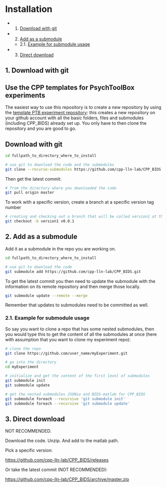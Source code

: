 # Installation

<!-- vscode-markdown-toc -->

-   1. [Download with git](#Downloadwithgit)
-   2. [Add as a submodule](#Addasasubmodule)
    -   2.1. [Example for submodule usage](#Exampleforsubmoduleusage)
-   3. [Direct download](#Directdownload)

<!-- vscode-markdown-toc-config
	numbering=true
	autoSave=true
	/vscode-markdown-toc-config -->
<!-- /vscode-markdown-toc -->

## 1. <a name='Downloadwithgit'></a>Download with git

<!-- lint enable -->

## Use the CPP templates for PsychToolBox experiments

The easiest way to use this repository is to create a new repository by using
the
[template PTB experiment repository](https://github.com/cpp-lln-lab/template_PTB_experiment):
this creates a new repository on your github account with all the basic folders,
files and submodules (including CPP_BIDS) already set up. You only have to then
clone the repository and you are good to go.

## Download with git

```bash
cd fullpath_to_directory_where_to_install

# use git to download the code and the submodules
git clone --recurse-submodules https://github.com/cpp-lln-lab/CPP_BIDS.git
```

Then get the latest commit:

```bash
# from the directory where you downloaded the code
git pull origin master
```

To work with a specific version, create a branch at a specific version tag
number

```bash
# creating and checking out a branch that will be called version1 at the version tag v0.0.1
git checkout -b version1 v0.0.1
```

## 2. <a name='Addasasubmodule'></a>Add as a submodule

Add it as a submodule in the repo you are working on.

```bash
cd fullpath_to_directory_where_to_install

# use git to download the code
git submodule add https://github.com/cpp-lln-lab/CPP_BIDS.git
```

To get the latest commit you then need to update the submodule with the
information on its remote repository and then merge those locally.

```bash
git submodule update --remote --merge
```

Remember that updates to submodules need to be committed as well.

### 2.1. <a name='Exampleforsubmoduleusage'></a>Example for submodule usage

So say you want to clone a repo that has some nested submodules, then you would
type this to get the content of all the submodules at once (here with assumption
that you want to clone my experiment repo):

```bash
# clone the repo
git clone https://github.com/user_name/myExperiment.git

# go into the directory
cd myExperiment

# initialize and get the content of the first level of submodules
git submodule init
git submodule update

# get the nested submodules JSONio and BIDS-matlab for CPP_BIDS
git submodule foreach --recursive 'git submodule init'
git submodule foreach --recursive 'git submodule update'
```

## 3. <a name='Directdownload'></a>Direct download

NOT RECOMMENDED.

Download the code. Unzip. And add to the matlab path.

Pick a specific version:

https://github.com/cpp-lln-lab/CPP_BIDS/releases

Or take the latest commit (NOT RECOMMENDED):

https://github.com/cpp-lln-lab/CPP_BIDS/archive/master.zip
